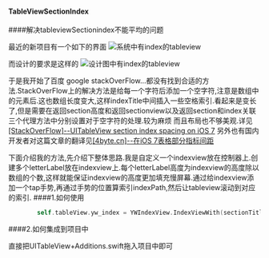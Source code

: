 #### TableViewSectionIndex
####解决tableviewSectionindex不能平均的问题

最近的新项目有一个如下的界面
![系统中有index的tableview](http://upload-images.jianshu.io/upload_images/661867-bbbd2c97a5fe146c.png?imageMogr2/auto-orient/strip%7CimageView2/2/w/1240)

而设计的要求是这样的
![设计图中有index的tableview](http://upload-images.jianshu.io/upload_images/661867-390778aa2fc11a78.png?imageMogr2/auto-orient/strip%7CimageView2/2/w/1240)

于是我开始了百度 google stackOverFlow...都没有找到合适的方法.StackOverFlow上的解决方法是给每一个字符后添加一个空字符,注意是数组中的元素后.这也数组长度变大,这样indexTitle中间插入一些空格索引.看起来是变长了,但是需要在返回section高度和返回sectionview以及返回section和index关联三个代理方法中分别设置对于空字符的处理.较为麻烦 而且布局也不够美观.详见[[StackOverFlow]--UITableView section index spacing on iOS 7](http://stackoverflow.com/questions/18923729/uitableview-section-index-spacing-on-ios-7)
另外也有国内开发者对这篇文章的翻译见[[4byte.cn]--在iOS 7表格部分指标间距](http://www.4byte.cn/question/481261/uitableview-section-index-spacing-on-ios-7.html)

下面介绍我的方法,先介绍下整体思路.我是自定义一个indexview放在控制器上.创建多个letterLabel放在indexview上.每个letterLabel高度为indexview的高度除以数组的个数,这样就能保证indexview的高度更加填充慢屏幕.通过给indexview添加一个tap手势,再通过手势的位置算索引indexPath,然后让tableview滚动到对应的索引.
####1.如何使用

```swift
        self.tableView.yw_index = YWIndexView.IndexViewWith(sectionTitles: self.listArray.map{ $0.letter! })!
```

####2.如何集成到项目中

直接把UITableView+Additions.swift拖入项目中即可


